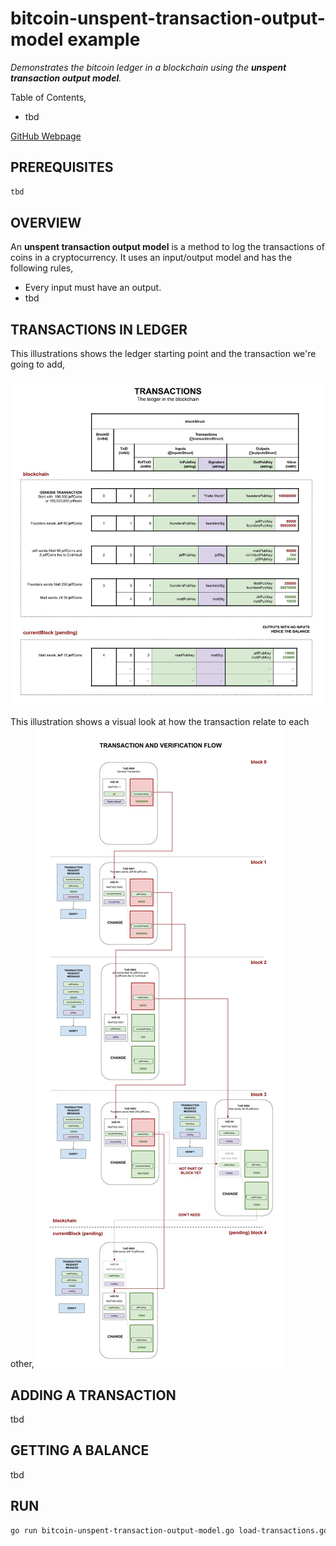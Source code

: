 # bitcoin-unspent-transaction-output-model example

_Demonstrates the bitcoin ledger in a blockchain using the
**unspent transaction output model**._

Table of Contents,

* tbd

[GitHub Webpage](https://jeffdecola.github.io/my-go-examples/)

## PREREQUISITES

```bash
tbd
```

## OVERVIEW

An **unspent transaction output model** is a method to log the transactions
of coins in a cryptocurrency.  It uses an input/output model and has the following rules,

* Every input must have an output.
* tbd

## TRANSACTIONS IN LEDGER

This illustrations shows the ledger starting point and the transaction
we're going to add,

![IMAGE - bitcoin-unspent-transactions-ledger - IMAGE](../../docs/pics/bitcoin-unspent-transactions-ledger.jpg)

This illustration shows a visual look at how the transaction relate to each other,
![IMAGE - bitcoin-unspent-transactions-ledger-flow - IMAGE](../../docs/pics/bitcoin-unspent-transactions-ledger-flow.jpg)

## ADDING A TRANSACTION

tbd

## GETTING A BALANCE

tbd

## RUN

```bash
go run bitcoin-unspent-transaction-output-model.go load-transactions.go
```
